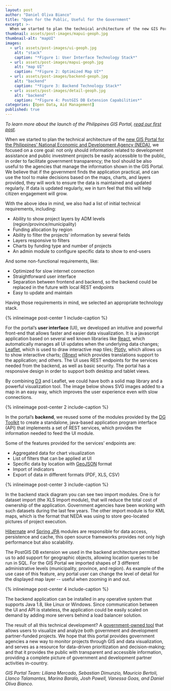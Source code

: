 ```yaml
---
layout: post
author: "Daniel Oliva Bianco"
title: "Open for the Public, Useful for the Government" 
excerpt: >-
  When we started to plan the technical architecture of the new GIS Portal for the Philippine National Economic and Development Agency (NEDA), we focused on a core goal: not only should information related to development assistance and public investment projects be easily accessible to the public...
thumbnail: assets/post-images/mapui-geoph.jpg
thumbnail-alt: "mapUI"
images:
  - url: assets/post-images/ui-geoph.jpg
    alt: "stack"
    caption: "*Figure 1: User Interface Technology Stack*"
  - url: assets/post-images/mapui-geoph.jpg
    alt: "map UI"
    caption: "*Figure 2: Optimized Map UI*"
  - url: assets/post-images/backend-geoph.jpg
    alt: "backend"
    caption: "*Figure 3: Backend Technology Stack*"
  - url: assets/post-images/detail-geoph.jpg
    alt: "backend"
    caption: "*Figure 4: PostGIS DB Extension Capabilities*"
categories: [Open Data, Aid Management]
published: true
---
```


*To learn more about the launch of the Philippines GIS Portal, [read our first post](http://www.developmentgateway.org/2016/09/30/Philippines-GIS-Launch/).*

When we started to plan the technical architecture of the [new GIS Portal for the Philippines' National Economic and Development Agency (NEDA)](http://neda.developmentgateway.org/#/map/tools?_k=w19mta), we focused on a core goal: not only should information related to development assistance and public investment projects be easily accessible to the public, in order to facilitate government transparency; the tool should be also useful to the agencies that manage the information shown in the GIS Portal. We believe that if the government finds the application practical, and can use the tool to make decisions based on the maps, charts, and layers provided, they will work to ensure the data is maintained and updated regularly. If data is updated regularly, we in turn feel that this will help citizen engagement will grow.

With the above idea in mind, we also had a list of initial technical requirements, including:  

 - Ability to show project layers by ADM levels (region/province/municipality)
 - Funding allocation by region
 - Ability to filter the projects’ information by several fields
 - Layers responsive to filters
 - Charts by funding type and number of projects
 - An admin module to configure specific data to show to end-users

And some non-functional requirements, like:

 - Optimized for slow internet connection
 - Straightforward user interface
 - Separation between frontend and backend, so the backend could be replaced in the future with local REST endpoints
 - Easy to update and maintain

Having those requirements in mind, we selected an appropriate technology stack.
 
{% inlineimage post-center 1 include-caption %}

For the portal’s **user interface** (UI), we developed an intuitive and powerful front-end that allows faster and easier data visualization. It is a javascript application based on several well known libraries like [React](https://facebook.github.io/react/), which automatically manages all UI updates when the underlying data changes; [Leaflet](https://github.com/Esri/esri-leaflet), which is used to draw interactive map tiles; [Plotly](https://plot.ly/), which allows us to show interactive charts; [i18next](http://i18next.com/) which provides translations support to the application; and others. The UI uses REST endpoints for the services needed from the backend, as well as basic security. The portal has a responsive design in order to support both desktop and tablet views.

By combining [D3](https://d3js.org/) and Leaflet, we could have both a solid map library and a powerful visualization tool. The image below shows SVG images added to a map in an easy way, which improves the user experience even with slow connections.

{% inlineimage post-center 2 include-caption %}

In the portal’s **backend**, we reused some of the modules provided by the [DG Toolkit](https://github.com/devgateway/dg-toolkit) to create a standalone, java-based application program interface (API) that implements a set of REST services, which provides the information needed to feed the UI module.

Some of the features provided for the services’ endpoints are:

 - Aggregated data for chart visualization
 - List of filters that can be applied at UI
 - Specific data by location with [GeoJSON](http://geojson.org/) format
 - Import of indicators
 - Export of data in different formats (PDF, XLS, CSV)

{% inlineimage post-center 3 include-caption %}

In the backend stack diagram you can see two import modules. One is for dataset import (the XLS Import module), that will reduce the total cost of ownership of the application. Government agencies have been working with such datasets during the last few years. The other import module is for KML maps, which is the format that NEDA was using to store geo-located pictures of project execution.

[Hibernate](http://hibernate.org) and [Spring JPA](http://projects.spring.io/spring-data-jpa/) modules are responsible for data access, persistence and cache, this open source frameworks provides not only high performance but also scalability.

The PostGIS DB extension we used in the backend architecture permitted us to add support for geographic objects, allowing location queries to be run in SQL. For the GIS Portal we imported shapes of 3 different administrative levels (municipality, province, and region). As example of the use case of this feature, any portal user can change the level of detail for the displayed map layer -- useful when zooming in and out. 

{% inlineimage post-center 4 include-caption %}

The backend application can be installed in any operative system that supports Java 1.8, like Linux or Windows. Since communication between the UI and API is stateless, the application could be easily scaled on demand by adding more servers behind a load balancer solution. 

The result of all this technical development? A [government-owned tool](http://neda.developmentgateway.org/#/map/tools?_k=w19mta) that allows users to visualize and analyze both government and development partner-funded projects. We hope that this portal provides government agencies a new way to monitor projects through GIS and data visualization, and serves as a resource for data-driven prioritization and decision-making; and that it provides the public with transparent and accessible information, providing a complete picture of government and development partner activities in-country.  

*GIS Portal Team: Liliana Mercado, Sebastian Dimunzio, Mauricio Bertoli, Llanco Talamantes, Marina Baralo, Josh Powell, Vanessa Goas, and Daniel Oliva Bianco.*
